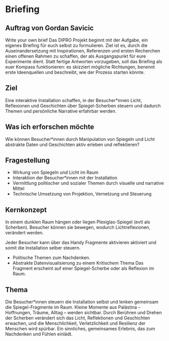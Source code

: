 # Briefing

## Auftrag von Gordan Savicic

Write your own brief
Das DIPRO Projekt beginnt mit der Aufgabe, ein eigenes Briefing für euch selbst zu formulieren. Ziel ist es, durch die Auseinandersetzung mit Inspirationen, Referenzen und ersten Recherchen einen offenen Rahmen zu schaffen, der als Ausgangspunkt für eure Experimente dient. Statt fertige Antworten vorzugeben, soll das Briefing als euer Kompass funktionieren: es skizziert mögliche Richtungen, benennt erste Ideenquellen und beschreibt, wie der Prozess starten könnte.

## Ziel

Eine interaktive Installation schaffen, in der Besucher\*innen Licht, Reflexionen und Geschichten über Spiegel-Scherben steuern und dadurch Themen und persönliche Narrative erfahrbar werden.

## Was ich erforschen möchte

Wie können Besucher\*innen durch Manipulation von Spiegeln und Licht abstrakte Daten und Geschichten aktiv erleben und reflektieren?

## Fragestellung

- Wirkung von Spiegeln und Licht im Raum
- Interaktion der Besucher\*innen mit der Installation
- Vermittlung politischer und sozialer Themen durch visuelle und narrative Mittel
- Technische Umsetzung von Projektion, Vernetzung und Steuerung

## Kernkonzept

In einem dunklen Raum hängen oder liegen Plexiglas-Spiegel (evtl als Scherben). Besucher können sie bewegen, wodurch Lichtreflexionen, verändert werden.

Jeder Besucher kann über das Handy Fragmente aktivieren aktiviert und somit die Installation selber steuern.

- Politische Themen zum Nachdenken.
- Abstrakte Datenvisualisierung zu einem Kritischem Thema
  Das Fragment erscheint auf einer Spiegel-Scherbe oder als Reflexion im Raum.

## Thema

Die Besucher\*innen steuern die Installation selbst und lenken gemeinsam die Spiegel-Fragmente im Raum. Kleine Momente aus Palästina – Hoffnungen, Träume, Alltag – werden sichtbar. Durch Berühren und Drehen der Scherben verändert sich das Licht, Reflektionen und Geschichten erwachen, und die Menschlichkeit, Verletzlichkeit und Resilienz der Menschen wird spürbar. Ein sinnliches, gemeinsames Erlebnis, das zum Nachdenken und Fühlen einlädt.

